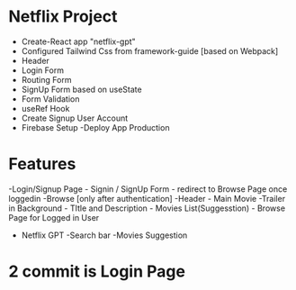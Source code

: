 # Netflix Project

- Create-React app "netflix-gpt"
- Configured Tailwind Css from framework-guide [based on Webpack]
- Header
- Login Form
- Routing Form
- SignUp Form based on useState
- Form Validation
- useRef Hook
- Create Signup User Account 
- Firebase Setup
-Deploy App Production



# Features
-Login/Signup Page
    - Signin / SignUp Form 
    - redirect to Browse Page once loggedin
-Browse [only after authentication]
    -Header
    - Main Movie
        -Trailer in Background
        - TItle and Description
    - Movies List(Suggesstion)
        - Browse Page for Logged in User

- Netflix GPT
    -Search bar
    -Movies Suggestion


# 2 commit is Login Page


